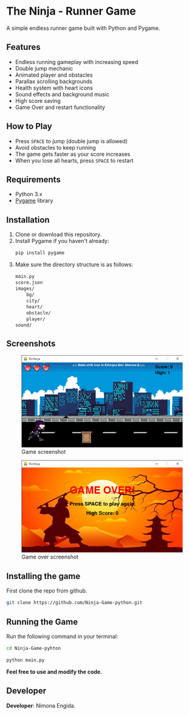 # The Ninja - Runner Game

A simple endless runner game built with Python and Pygame.

## Features

- Endless running gameplay with increasing speed
- Double jump mechanic
- Animated player and obstacles
- Parallax scrolling backgrounds
- Health system with heart icons
- Sound effects and background music
- High score saving
- Game Over and restart functionality

## How to Play

- Press `SPACE` to jump (double jump is allowed)
- Avoid obstacles to keep running
- The game gets faster as your score increases
- When you lose all hearts, press `SPACE` to restart

## Requirements

- Python 3.x
- [Pygame](https://www.pygame.org/) library

## Installation

1. Clone or download this repository.
2. Install Pygame if you haven't already:
    ```sh
    pip install pygame
    ```
3. Make sure the directory structure is as follows:
    ```
    main.py
    score.json
    images/
        bg/
        city/
        heart/
        obstacle/
        player/
    sound/
    ```
## Screenshots
<figure>
    <img src="Ninja_runner/screenshot/screenshot.png" alt="Ninja Runner" width=600 cite>
    <figcaption>Game screenshot</figcaption>
</figure>

<figure>
    <img src="Ninja_runner/screenshot/over.png" alt="Ninja Runner" width=600 cite>
    <figcaption>Game over screenshot</figcaption>
</figure>

## Installing the game
First clone the repo from github.

```sh
git clone https://github.com/Ninja-Game-python.git
```

## Running the Game

Run the following command in your terminal:

```sh
cd Ninja-Game-pyhton
```

```sh
python main.py
```

**Feel free to use and modify the code.**

## Developer

**Developer**: Nimona Engida.

